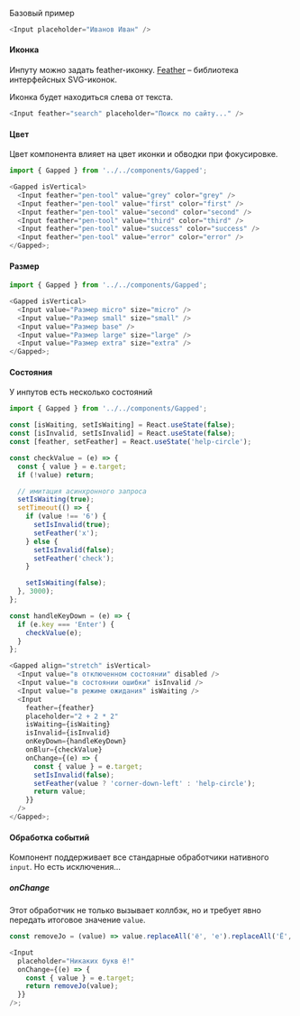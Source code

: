 Базовый пример

```js
<Input placeholder="Иванов Иван" />
```

#### Иконка

Инпуту можно задать feather-иконку. [Feather](https://feathericons.com/) – библиотека интерфейсных SVG-иконок.

Иконка будет находиться слева от текста.

```js
<Input feather="search" placeholder="Поиск по сайту..." />
```

#### Цвет

Цвет компонента влияет на цвет иконки и обводки при фокусировке.

```js
import { Gapped } from '../../components/Gapped';

<Gapped isVertical>
  <Input feather="pen-tool" value="grey" color="grey" />
  <Input feather="pen-tool" value="first" color="first" />
  <Input feather="pen-tool" value="second" color="second" />
  <Input feather="pen-tool" value="third" color="third" />
  <Input feather="pen-tool" value="success" color="success" />
  <Input feather="pen-tool" value="error" color="error" />
</Gapped>;
```

#### Размер

```js
import { Gapped } from '../../components/Gapped';

<Gapped isVertical>
  <Input value="Размер micro" size="micro" />
  <Input value="Размер small" size="small" />
  <Input value="Размер base" />
  <Input value="Размер large" size="large" />
  <Input value="Размер extra" size="extra" />
</Gapped>;
```

#### Состояния

У инпутов есть несколько состояний

```js
import { Gapped } from '../../components/Gapped';

const [isWaiting, setIsWaiting] = React.useState(false);
const [isInvalid, setIsInvalid] = React.useState(false);
const [feather, setFeather] = React.useState('help-circle');

const checkValue = (e) => {
  const { value } = e.target;
  if (!value) return;

  // имитация асинхронного запроса
  setIsWaiting(true);
  setTimeout(() => {
    if (value !== '6') {
      setIsInvalid(true);
      setFeather('x');
    } else {
      setIsInvalid(false);
      setFeather('check');
    }

    setIsWaiting(false);
  }, 3000);
};

const handleKeyDown = (e) => {
  if (e.key === 'Enter') {
    checkValue(e);
  }
};

<Gapped align="stretch" isVertical>
  <Input value="в отключенном состоянии" disabled />
  <Input value="в состоянии ошибки" isInvalid />
  <Input value="в режиме ожидания" isWaiting />
  <Input
    feather={feather}
    placeholder="2 + 2 * 2"
    isWaiting={isWaiting}
    isInvalid={isInvalid}
    onKeyDown={handleKeyDown}
    onBlur={checkValue}
    onChange={(e) => {
      const { value } = e.target;
      setIsInvalid(false);
      setFeather(value ? 'corner-down-left' : 'help-circle');
      return value;
    }}
  />
</Gapped>;
```

#### Обработка событий

Компонент поддерживает все стандарные обработчики нативного `input`. Но есть исключения...

##### onChange

Этот обработчик не только вызывает коллбэк, но и требует явно передать итоговое значение `value`.

```js
const removeJo = (value) => value.replaceAll('ё', 'е').replaceAll('Ё', 'Е');

<Input
  placeholder="Никаких букв ё!"
  onChange={(e) => {
    const { value } = e.target;
    return removeJo(value);
  }}
/>;
```
